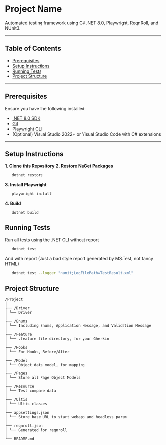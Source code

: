 # Project Name

Automated testing framework using C# .NET 8.0, Playwright, ReqnRoll, and NUnit3.

---

## Table of Contents

- [Prerequisites](#prerequisites)
- [Setup Instructions](#setup-instructions)
- [Running Tests](#running-tests)
- [Project Structure](#project-structure)

---

## Prerequisites

Ensure you have the following installed:

- [.NET 8.0 SDK](https://dotnet.microsoft.com/en-us/download/dotnet/8.0)
- [Git](https://git-scm.com/downloads)
- [Playwright CLI](https://playwright.dev/dotnet/docs/intro#install-playwright-cli)
- (Optional) Visual Studio 2022+ or Visual Studio Code with C# extensions

---

## Setup Instructions
**1. Clone this Repository**
**2. Restore NuGet Packages**
```bash
   dotnet restore
```
**3. Install Playwright**
```bash
   playwright install
   ```
**4. Build**
```bash
   dotnet build
   ```
## Running Tests
Run all tests using the .NET CLI without report
```bash
   dotnet test
   ```
And with report (Just a bad style report generated by MS.Test, not fancy HTML)
```bash
   dotnet test --logger "nunit;LogFilePath=TestResult.xml"
   ```
## Project Structure
 ```
/Project
│
├── /Driver
│ └── Driver
│
├── /Enums
│ └── Including Enums, Application Message, and Validation Message
│
├── /Feature
│ └── .feature file directory, for your Gherkin
│
├── /Hooks
│ └── For Hooks, Before/After
│
├── /Model
│ └── Object data model, for mapping
│
├── /Pages
│ └── Store all Page Object Models
│
├── /Resource
│ └── Test compare data
│
├── /Ultis
│ └── Ultis classes
│
├── appsettings.json
│ └── Store base URL to start webapp and headless param
│
├── reqnroll.json
│ └── Generated for reqnroll
│
└── README.md
 ```






